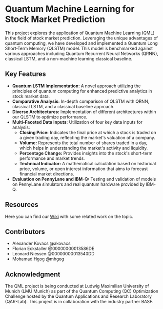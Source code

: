 # Quantum Machine Learning for Stock Market Prediction
This project explores the application of Quantum Machine Learning (QML) in the field of stock market prediction. Leveraging the unique advantages of quantum computing, we have developed and implemented a Quantum Long Short-Term Memory (QLSTM) model. This model is benchmarked against various approaches including Quantum Recurrent Neural Networks (QRNN), classical LSTM, and a non-machine learning classical baseline.

## Key Features
- **Quantum LSTM Implementation:** A novel approach utilizing the principles of quantum computing for enhanced predictive analytics in stock market data.
- **Comparative Analysis:** In-depth comparison of QLSTM with QRNN, classical LSTM, and a classical baseline approach.
- **Diverse Architectures:** Implementation of different architectures within our QLSTM to optimize performance.
- **Multi-Faceted Data Inputs:** Utilization of four key data inputs for analysis:
  - **Closing Price:** Indicates the final price at which a stock is traded on a given trading day, reflecting the market's valuation of a company.
  - **Volume:** Represents the total number of shares traded in a day, which helps in understanding the market's activity and liquidity.
  - **Percentage Change:** Provides insights into the stock's short-term performance and market trends.
  - **Technical Indicator:** A mathematical calculation based on historical price, volume, or open interest information that aims to forecast financial market directions.
- **Evaluation on PennyLane and IBM-Q:** Testing and validation of models on PennyLane simulators and real quantum hardware provided by IBM-Q.

## Resources
Here you can find our [Wiki](https://gitlab.lrz.de/mobile-ifi/qcp/23ws/quantum_finance_basf/-/wikis/Papers) with some related work on the topic.

## Contributors
- Alexander Kovacs @akovacs
- Florian Eckstaller @00000000013586DE
- Leonard Niessen @00000000013540DD
- Mohamad Hgog @mhgog

## Acknowledgment
The QML project is being conducted at Ludwig Maximilian University of Munich (LMU Munich) as part of the Quantum Computing (QC) Optimization Challenge hosted by the Quantum Applications and Research Laboratory (QAR-Lab). This project is in collaboration with the industry partner BASF.
